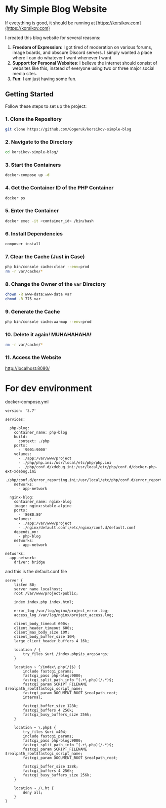 # My Simple Blog Website

If evetything is good, it should be running at [https://korsikov.com](https://korsikov.com)

I created this blog website for several reasons:

1. **Freedom of Expression**: I got tired of moderation on various forums, image boards, and obscure Discord servers. I simply wanted a place where I can do whatever I want whenever I want.
2. **Support for Personal Websites**: I believe the internet should consist of websites like this, instead of everyone using two or three major social media sites.
3. **Fun**: I am just having some fun.

## Getting Started

Follow these steps to set up the project:

### 1. Clone the Repository
```bash
git clone https://github.com/Gogeruk/korsikov-simple-blog
```

### 2. Navigate to the Directory
```bash
cd korsikov-simple-blog/
```

### 3. Start the Containers
```bash
docker-compose up -d
```

### 4. Get the Container ID of the PHP Container
```bash
docker ps
```

### 5. Enter the Container
```bash
docker exec -it <container_id> /bin/bash
```

### 6. Install Dependencies
```bash
composer install
```

### 7. Clear the Cache (Just in Case)
```bash
php bin/console cache:clear --env=prod
rm -r var/cache/*
```

### 8. Change the Owner of the `var` Directory
```bash
chown -R www-data:www-data var
chmod -R 775 var
```

### 9. Generate the Cache
```bash
php bin/console cache:warmup --env=prod
```

### 10. Delete it again! MUHAHAHAHA!
```bash
rm -r var/cache/*
```

### 11. Access the Website
[http://localhost:8080/](http://localhost:8080/)


# For dev environment #
docker-compose.yml
```
version: '3.7'

services:

  php-blog:
    container_name: php-blog
    build:
      context: ./php
    ports:
      - '9001:9000'
    volumes:
      - ./app:/var/www/project
      - ./php/php.ini:/usr/local/etc/php/php.ini
      - ./php/conf.d/xdebug.ini:/usr/local/etc/php/conf.d/docker-php-ext-xdebug.ini
      - ./php/conf.d/error_reporting.ini:/usr/local/etc/php/conf.d/error_reporting.ini
    networks:
      - app-network

  nginx-blog:
    container_name: nginx-blog
    image: nginx:stable-alpine
    ports:
      - '8080:80'
    volumes:
      - ./app:/var/www/project
      - ./nginx/default.conf:/etc/nginx/conf.d/default.conf
    depends_on:
      - php-blog
    networks:
      - app-network

networks:
  app-network:
    driver: bridge
```
and this is the default.conf file
```
server {
    listen 80;
    server_name localhost;
    root /var/www/project/public;

    index index.php index.html;

    error_log /var/log/nginx/project_error.log;
    access_log /var/log/nginx/project_access.log;

    client_body_timeout 600s;
    client_header_timeout 600s;
    client_max_body_size 10M;
    client_body_buffer_size 10M;
    large_client_header_buffers 4 16k;

    location / {
        try_files $uri /index.php$is_args$args;
    }

    location ~ ^/index\.php(/|$) {
        include fastcgi_params;
        fastcgi_pass php-blog:9000;
        fastcgi_split_path_info ^(.+\.php)(/.*)$;
        fastcgi_param SCRIPT_FILENAME $realpath_root$fastcgi_script_name;
        fastcgi_param DOCUMENT_ROOT $realpath_root;
        internal;

        fastcgi_buffer_size 128k;
        fastcgi_buffers 4 256k;
        fastcgi_busy_buffers_size 256k;
    }

    location ~ \.php$ {
        try_files $uri =404;
        include fastcgi_params;
        fastcgi_pass php-blog:9000;
        fastcgi_split_path_info ^(.+\.php)(/.*)$;
        fastcgi_param SCRIPT_FILENAME $realpath_root$fastcgi_script_name;
        fastcgi_param DOCUMENT_ROOT $realpath_root;

        fastcgi_buffer_size 128k;
        fastcgi_buffers 4 256k;
        fastcgi_busy_buffers_size 256k;
    }

    location ~ /\.ht {
        deny all;
    }
}
```